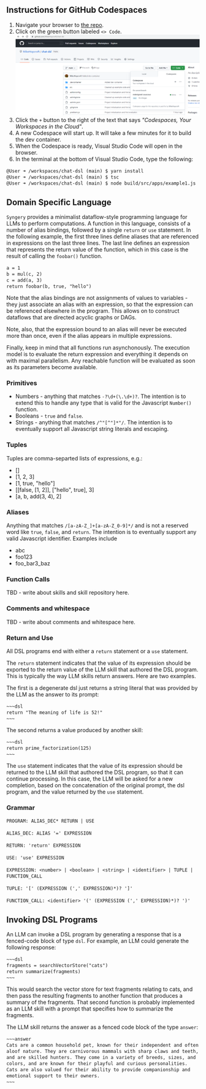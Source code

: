 ## Instructions for GitHub Codespaces

1. Navigate your browser to [the repo](https://github.com/MikeHopcroft/chat-dsl).
1. Click on the green button labeled `<> Code`.
![Codespaces](/docs/assets/codespaces.png)
1. Click the `+` button to the right of the text that says *"Codespaces, Your Workspaces in the Cloud"*.
1. A new Codespace will start up. It will take a few minutes for it to build the dev container.
1. When the Codespace is ready, Visual Studio Code will open in the browser.
1. In the terminal at the bottom of Visual Studio Code, type the following:
~~~shell
@User ➜ /workspaces/chat-dsl (main) $ yarn install
@User ➜ /workspaces/chat-dsl (main) $ tsc
@User ➜ /workspaces/chat-dsl (main) $ node build/src/apps/example1.js
~~~

## Domain Specific Language
`Syngery` provides a minimalist dataflow-style programming language for LLMs to perform computations.
A function in this language, consists of a number of alias bindings, followed by a single `return` or `use` statement. In the following example, the first three lines define aliases that are referenced in expressions on the last three lines. The last line defines an expression that represents the return value of the function, which in this case is the result of calling the `foobar()` function.

~~~
a = 1
b = mul(c, 2)
c = add(a, 3)
return foobar(b, true, "hello")
~~~

Note that the alias bindings are not assignments of values to variables - they just associate an alias with an expression, so that the expression can be referenced elsewhere in the program. This allows on to construct dataflows that are directed acyclic graphs or DAGs.

Note, also, that the expression bound to an alias will never be executed more than once, even if the alias appears in multiple expressions.

Finally, keep in mind that all functions run asynchonously. The execution model is to evaluate the return expression and everything it depends on with maximal parallelism. Any reachable function will be evaluated as soon as its parameters become available.

### Primitives
* Numbers - anything that matches `-?\d+(\.\d+)?`. The intention is to extend this to handle any type that is valid for the Javascript `Number()` function.
* Booleans - `true` and `false`.
* Strings - anything that matches `/^"[^"]*"/`. The intention is to eventually support all Javascript string literals and escaping.

### Tuples
Tuples are comma-separted lists of expressions, e.g.:
* []
* [1, 2, 3]
* [1, true, "hello"]
* [[false, [1, 2]], ["hello", true], 3]
* [a, b, add(3, 4), 2]

### Aliases
Anything that matches `/[a-zA-Z_]+[a-zA-Z_0-9]*/` and is not a reserved word like `true`, `false`, and `return`. The intention is to eventually support any valid Javascript identifier. Examples include
* abc
* foo123
* foo_bar3_baz

### Function Calls
TBD - write about skills and skill repository here.

### Comments and whitespace
TBD - write about comments and whitespace here.

### Return and Use
All DSL programs end with either a `return` statement or a `use` statement. 

The `return` statement indicates that the value of its expression should be exported to the return value of the LLM skill that authored the DSL program. This is typically the way LLM skills return answers. Here are two examples. 

The first is a degenerate dsl just returns a string literal that was provided by the LLM as the answer to its prompt:

```
~~~dsl
return "The meaning of life is 52!"
~~~
```

The second returns a value produced by another skill:
```
~~~dsl
return prime_factorization(125)
~~~
```
The `use` statement indicates that the value of its expression should be returned to the LLM skill that authored the DSL program, so that it can continue processing. In this case, the LLM will be asked for a new completion, based on the concatenation of the original prompt, the dsl program, and the value returned by the `use` statement.


### Grammar

~~~
PROGRAM: ALIAS_DEC* RETURN | USE

ALIAS_DEC: ALIAS '=' EXPRESSION

RETURN: 'return' EXPRESSION

USE: 'use' EXPRESSION

EXPRESSION: <number> | <boolean> | <string> | <identifier> | TUPLE | FUNCTION_CALL

TUPLE: '[' (EXPRESSION (',' EXPRESSION)*)? ']'

FUNCTION_CALL: <identifier> '(' (EXPRESSION (',' EXPRESSION)*)? ')'
~~~

## Invoking DSL Programs

An LLM can invoke a DSL program by generating a response that is a fenced-code block of type `dsl`. For example, an LLM could generate the following response:

```
~~~dsl
fragments = searchVectorStore("cats")
return summarize(fragments)
~~~
```

This would search the vector store for text fragments relating to cats, and then pass the resulting fragments to another function that produces a summary of the fragments. That second function is probably implemented as an LLM skill with a prompt that specifies how to summarize the fragments.

The LLM skill returns the answer as a fenced code block of the type `answer`:

```
~~~answer
Cats are a common household pet, known for their independent and often aloof nature. They are carnivorous mammals with sharp claws and teeth, and are skilled hunters. They come in a variety of breeds, sizes, and colors, and are known for their playful and curious personalities. Cats are also valued for their ability to provide companionship and emotional support to their owners.
~~~
```

